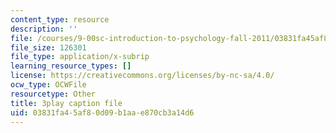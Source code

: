 ```yaml
---
content_type: resource
description: ''
file: /courses/9-00sc-introduction-to-psychology-fall-2011/03831fa45af80d09b1aae870cb3a14d6_zPPsdsAQBx4.srt
file_size: 126301
file_type: application/x-subrip
learning_resource_types: []
license: https://creativecommons.org/licenses/by-nc-sa/4.0/
ocw_type: OCWFile
resourcetype: Other
title: 3play caption file
uid: 03831fa4-5af8-0d09-b1aa-e870cb3a14d6
---
```

